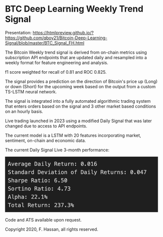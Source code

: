 # BTC Deep Learning Weekly Trend Signal
Presentation: https://htmlpreview.github.io/?https://github.com/qboy21/Bitcoin-Deep-Learning-Signal/blob/master/BTC_Signal_FH.html

The Bitcoin Weekly trend signal is derived from on-chain metrics using subscription API endpoints that are updated daily and resampled into a weekly format for feature engineering and analysis.

f1 score weighted for recall of 0.81 and ROC 0.825.

The signal provides a prediction on the direction of Bitcoin's price up (Long) or down (Short) for the upcoming week based on the output from a custom TS-LSTM neural network.

The signal is integrated into a fully automated algorithmic trading system that enters orders based on the signal and 3 other market based conditions on an hourly basis.

Live trading launched in 2023 using a modified Daily Signal that was later changed due to access to API endpoints.

The current model is a LSTM with 20 features incorporating market, sentiment, on-chain and economic data.

The current Daily Signal Live 3-month performance:


![Bitcoin-Deep-Learning-Signal](sr.png)

Code and ATS available upon request.

Copyright 2020, F. Hassan, all rights reserved.
